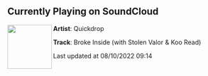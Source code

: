 ## Currently Playing on SoundCloud

[<img align="left" width="100" src="https://i1.sndcdn.com/artworks-kRsH9BisysL5ylCL-5XeQUA-t500x500.jpg">](https://soundcloud.com/quickdropmusic/broke-inside)

**Artist**: Quickdrop 

**Track**: Broke Inside (with Stolen Valor & Koo Read)

Last updated at 08/10/2022 09:14
